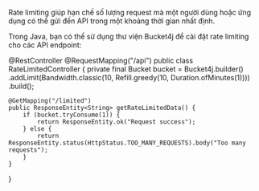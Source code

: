 Rate limiting giúp hạn chế số lượng request mà một người dùng hoặc ứng dụng có thể gửi đến API trong một khoảng thời gian nhất định.

Trong Java, bạn có thể sử dụng thư viện Bucket4j để cài đặt rate limiting cho các API endpoint:



@RestController
@RequestMapping("/api")
public class RateLimitedController {
private final Bucket bucket = Bucket4j.builder()
.addLimit(Bandwidth.classic(10, Refill.greedy(10, Duration.ofMinutes(1))))
.build();

    @GetMapping("/limited")
    public ResponseEntity<String> getRateLimitedData() {
        if (bucket.tryConsume(1)) {
            return ResponseEntity.ok("Request success");
        } else {
            return ResponseEntity.status(HttpStatus.TOO_MANY_REQUESTS).body("Too many requests");
        }
    }
}
